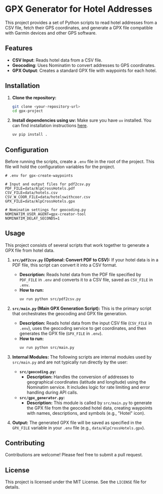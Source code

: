 # GPX Generator for Hotel Addresses

This project provides a set of Python scripts to read hotel addresses from a CSV file, fetch their GPS coordinates, and generate a GPX file compatible with Garmin devices and other GPS software.

## Features

- **CSV Input**: Reads hotel data from a CSV file.
- **Geocoding**: Uses Nominatim to convert addresses to GPS coordinates.
- **GPX Output**: Creates a standard GPX file with waypoints for each hotel.

## Installation

1. **Clone the repository:**
   ```bash
   git clone <your-repository-url>
   cd gpx-project
   ```

2. **Install dependencies using uv:**
   Make sure you have `uv` installed. You can find installation instructions [here](https://github.com/astral-sh/uv).
   ```bash
   uv pip install .
   ```

## Configuration

Before running the scripts, create a `.env` file in the root of the project. This file will hold the configuration variables for the project.

```
# .env for gpx-create-waypoints

# Input and output files for pdf2csv.py
PDF_FILE=data/AlpCrossHotels.pdf
CSV_FILE=data/hotels.csv
CSV_W_COOR_FILE=data/hotelswithcoor.csv
GPX_FILE=data/AlpCrossHotels.gpx

# Nominatim settings for geocoding.py
NOMINATIM_USER_AGENT=gpx-creator-tool
NOMINATIM_DELAY_SECONDS=1
```

## Usage

This project consists of several scripts that work together to generate a GPX file from hotel data.

1.  **`src/pdf2csv.py` (Optional: Convert PDF to CSV):**
    If your hotel data is in a PDF file, this script can convert it into a CSV format.
    *   **Description:** Reads hotel data from the PDF file specified by `PDF_FILE` in `.env` and converts it to a CSV file, saved as `CSV_FILE` in `.env`.
    *   **How to run:**
        ```bash
        uv run python src/pdf2csv.py
        ```

2.  **`src/main.py` (Main GPX Generation Script):**
    This is the primary script that orchestrates the geocoding and GPX file generation.
    *   **Description:** Reads hotel data from the input CSV file (`CSV_FILE` in `.env`), uses the geocoding service to get coordinates, and then generates the GPX file (`GPX_FILE` in `.env`).
    *   **How to run:**
        ```bash
        uv run python src/main.py
        ```

3.  **Internal Modules:**
    The following scripts are internal modules used by `src/main.py` and are not typically run directly by the user:

    *   **`src/geocoding.py`:**
        *   **Description:** Handles the conversion of addresses to geographical coordinates (latitude and longitude) using the Nominatim service. It includes logic for rate limiting and error handling during API calls.
    *   **`src/gpx_generator.py`:**
        *   **Description:** This module is called by `src/main.py` to generate the GPX file from the geocoded hotel data, creating waypoints with names, descriptions, and symbols (e.g., "Hotel" icon).

4.  **Output:**
    The generated GPX file will be saved as specified in the `GPX_FILE` variable in your `.env` file (e.g., `data/AlpCrossHotels.gpx`).

## Contributing

Contributions are welcome! Please feel free to submit a pull request.

## License

This project is licensed under the MIT License. See the `LICENSE` file for details.
